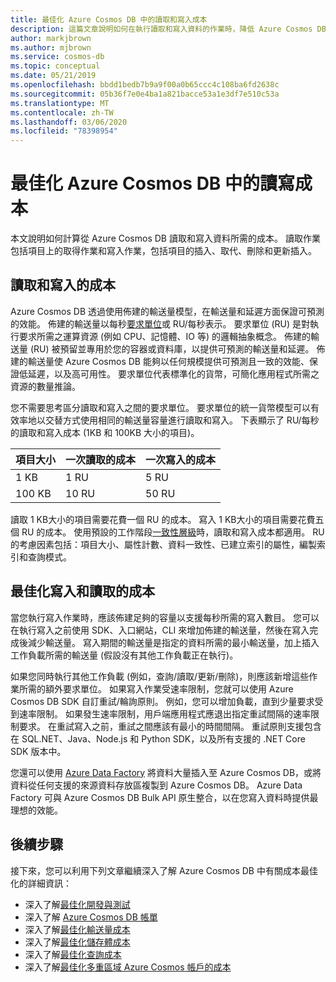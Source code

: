 ```yaml
---
title: 最佳化 Azure Cosmos DB 中的讀取和寫入成本
description: 這篇文章說明如何在執行讀取和寫入資料的作業時，降低 Azure Cosmos DB 的成本。
author: markjbrown
ms.author: mjbrown
ms.service: cosmos-db
ms.topic: conceptual
ms.date: 05/21/2019
ms.openlocfilehash: bbdd1bedb7b9a9f00a0b65ccc4c108ba6fd2638c
ms.sourcegitcommit: 05b36f7e0e4ba1a821bacce53a1e3df7e510c53a
ms.translationtype: MT
ms.contentlocale: zh-TW
ms.lasthandoff: 03/06/2020
ms.locfileid: "78398954"
---
```

# <a name="optimize-reads-and-writes-cost-in-azure-cosmos-db"></a>最佳化 Azure Cosmos DB 中的讀寫成本

本文說明如何計算從 Azure Cosmos DB 讀取和寫入資料所需的成本。 讀取作業包括項目上的取得作業和寫入作業，包括項目的插入、取代、刪除和更新插入。  

## <a name="cost-of-reads-and-writes"></a>讀取和寫入的成本

Azure Cosmos DB 透過使用佈建的輸送量模型，在輸送量和延遲方面保證可預測的效能。 佈建的輸送量以每秒[要求單位](request-units.md)或 RU/每秒表示。 要求單位 (RU) 是對執行要求所需之運算資源 (例如 CPU、記憶體、IO 等) 的邏輯抽象概念。 佈建的輸送量 (RU) 被預留並專用於您的容器或資料庫，以提供可預測的輸送量和延遲。 佈建的輸送量使 Azure Cosmos DB 能夠以任何規模提供可預測且一致的效能、保證低延遲，以及高可用性。 要求單位代表標準化的貨幣，可簡化應用程式所需之資源的數量推論。 

您不需要思考區分讀取和寫入之間的要求單位。 要求單位的統一貨幣模型可以有效率地以交替方式使用相同的輸送量容量進行讀取和寫入。 下表顯示了 RU/每秒的讀取和寫入成本 (1KB 和 100KB 大小的項目)。

|**項目大小**  |**一次讀取的成本** |**一次寫入的成本**|
|---------|---------|---------|
|1 KB |1 RU |5 RU |
|100 KB |10 RU |50 RU |

讀取 1 KB大小的項目需要花費一個 RU 的成本。 寫入 1 KB大小的項目需要花費五個 RU 的成本。 使用預設的工作階段[一致性層級](consistency-levels.md)時，讀取和寫入成本都適用。  RU 的考慮因素包括：項目大小、屬性計數、資料一致性、已建立索引的屬性，編製索引和查詢模式。

## <a name="optimize-the-cost-of-writes-and-reads"></a>最佳化寫入和讀取的成本

當您執行寫入作業時，應該佈建足夠的容量以支援每秒所需的寫入數目。 您可以在執行寫入之前使用 SDK、入口網站，CLI 來增加佈建的輸送量，然後在寫入完成後減少輸送量。 寫入期間的輸送量是指定的資料所需的最小輸送量，加上插入工作負載所需的輸送量 (假設沒有其他工作負載正在執行)。 

如果您同時執行其他工作負載 (例如，查詢/讀取/更新/刪除)，則應該新增這些作業所需的額外要求單位。 如果寫入作業受速率限制，您就可以使用 Azure Cosmos DB SDK 自訂重試/輪詢原則。 例如，您可以增加負載，直到少量要求受到速率限制。 如果發生速率限制，用戶端應用程式應退出指定重試間隔的速率限制要求。 在重試寫入之前，重試之間應該有最小的時間間隔。 重試原則支援包含在 SQL.NET、Java、Node.js 和 Python SDK，以及所有支援的 .NET Core SDK 版本中。 

您還可以使用 [Azure Data Factory](../data-factory/connector-azure-cosmos-db.md) 將資料大量插入至 Azure Cosmos DB，或將資料從任何支援的來源資料存放區複製到 Azure Cosmos DB。 Azure Data Factory 可與 Azure Cosmos DB Bulk API 原生整合，以在您寫入資料時提供最理想的效能。

## <a name="next-steps"></a>後續步驟

接下來，您可以利用下列文章繼續深入了解 Azure Cosmos DB 中有關成本最佳化的詳細資訊：

* 深入了解[最佳化開發與測試](optimize-dev-test.md)
* 深入了解 [Azure Cosmos DB 帳單](understand-your-bill.md)
* 深入了解[最佳化輸送量成本](optimize-cost-throughput.md)
* 深入了解[最佳化儲存體成本](optimize-cost-storage.md)
* 深入了解[最佳化查詢成本](optimize-cost-queries.md)
* 深入了解[最佳化多重區域 Azure Cosmos 帳戶的成本](optimize-cost-regions.md)
